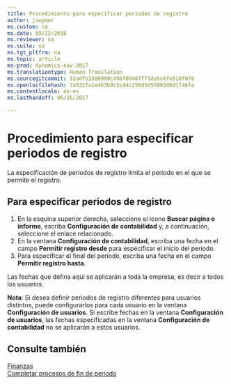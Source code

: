 ```yaml
---
title: Procedimiento para especificar periodos de registro
author: jswymer
ms.custom: na
ms.date: 09/22/2016
ms.reviewer: na
ms.suite: na
ms.tgt_pltfrm: na
ms.topic: article
ms-prod: dynamics-nav-2017
ms.translationtype: Human Translation
ms.sourcegitcommit: 51adfb3588099c496f0946ff71da5c6fe518f070
ms.openlocfilehash: 7a332fa1e463b0c5c44c256d5d57803d6d1f48fe
ms.contentlocale: es-es
ms.lasthandoff: 06/26/2017

---
```


# <a name="how-to-specify-posting-periods"></a>Procedimiento para especificar periodos de registro
La especificación de periodos de registro limita el periodo en el que se permite el registro.

## <a name="to-specify-posting-periods"></a>Para especificar periodos de registro
1. En la esquina superior derecha, seleccione el icono **Buscar página o informe**, escriba **Configuración de contabilidad** y, a continuación, seleccione el enlace relacionado.
2. En la ventana **Configuración de contabilidad**, escriba una fecha en el campo **Permitir registro desde** para especificar el inicio del periodo.
3. Para especificar el final del periodo, escriba una fecha en el campo **Permitir registro hasta**.

Las fechas que defina aquí se aplicarán a toda la empresa, es decir a todos los usuarios.

**Nota**: Si desea definir periodos de registro diferentes para usuarios distintos, puede configurarlos para cada usuario en la ventana **Configuración de usuarios**. Si escribe fechas en la ventana **Configuración de usuarios**, las fechas especificadas en la ventana **Configuración de contabilidad** no se aplicarán a estos usuarios.


## <a name="see-also"></a>Consulte también
[Finanzas](finance-setup.md)  
[Completar procesos de fin de periodo](year-how-complete-period-end-processes.md)

